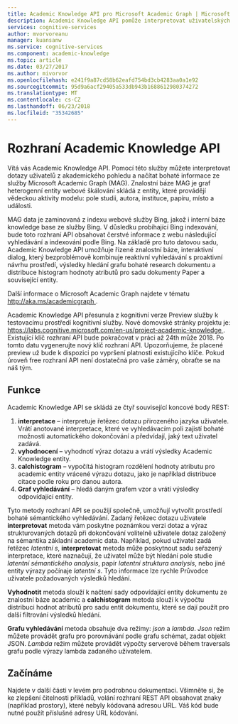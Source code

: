 ```yaml
---
title: Academic Knowledge API pro Microsoft Academic Graph | Microsoft Docs
description: Academic Knowledge API pomůže interpretovat uživatelských dotazů a načítání informací o bohaté z Academic grafu v kognitivní služby společnosti Microsoft.
services: cognitive-services
author: mvorvoreanu
manager: kuansanw
ms.service: cognitive-services
ms.component: academic-knowledge
ms.topic: article
ms.date: 03/27/2017
ms.author: mivorvor
ms.openlocfilehash: e241f9a87cd58b62eafd754bd3cb4283aa0a1e92
ms.sourcegitcommit: 95d9a6acf29405a533db943b1688612980374272
ms.translationtype: MT
ms.contentlocale: cs-CZ
ms.lasthandoff: 06/23/2018
ms.locfileid: "35342685"
---
```

# <a name="academic-knowledge-api"></a>Rozhraní Academic Knowledge API

Vítá vás Academic Knowledge API. Pomocí této služby můžete interpretovat dotazy uživatelů z akademického pohledu a načítat bohaté informace ze služby Microsoft Academic Graph (MAG). Znalostní báze MAG je graf heterogenní entity webové škálování skládá z entity, které provádějí vědeckou aktivity modelu: pole studii, autora, instituce, papíru, místo a události. 

MAG data je zaminovaná z indexu webové služby Bing, jakož i interní báze knowledge base ze služby Bing. V důsledku probíhající Bing indexování, bude toto rozhraní API obsahovat čerstvé informace z webu následující vyhledávání a indexování podle Bing. Na základě pro tuto datovou sadu, Academic Knowledge API umožňuje řízené znalostní báze, interaktivní dialog, který bezproblémově kombinuje reaktivní vyhledávání s proaktivní návrhu prostředí, výsledky hledání grafu bohaté research dokumentu a distribuce histogram hodnoty atributů pro sadu dokumenty Paper a související entity.

Další informace o Microsoft Academic Graph najdete v tématu [ http://aka.ms/academicgraph ](http://aka.ms/academicgraph).

Academic Knowledge API přesunula z kognitivní verze Preview služby k testovacímu prostředí kognitivní služby. Nové domovské stránky projektu je: [ https://labs.cognitive.microsoft.com/en-us/project-academic-knowledge ](https://labs.cognitive.microsoft.com/en-us/project-academic-knowledge). Existující klíč rozhraní API bude pokračovat v práci až 24th může 2018. Po tomto datu vygenerujte nový klíč rozhraní API. Upozorňujeme, že placené preview už bude k dispozici po vypršení platnosti existujícího klíče. Pokud úroveň free rozhraní API není dostatečná pro vaše záměry, obraťte se na náš tým. 

## <a name="features"></a>Funkce
Academic Knowledge API se skládá ze čtyř související koncové body REST:  
  1. **interpretace** – interpretuje řetězec dotazu přirozeného jazyka uživatele. Vrátí anotované interpretace, které ve vyhledávacím poli zajistí bohaté možnosti automatického dokončování a předvídají, jaký text uživatel zadává.  
  2. **vyhodnocení** – vyhodnotí výraz dotazu a vrátí výsledky Academic Knowledge entity.  
  3. **calchistogram** – vypočítá histogram rozdělení hodnoty atributu pro academic entity vrácené výrazu dotazu, jako je například distribuce citace podle roku pro danou autora.  
  4. **Graf vyhledávání** – hledá daným grafem vzor a vrátí výsledky odpovídající entity.

Tyto metody rozhraní API se použijí společně, umožňují vytvořit prostředí bohaté sémantického vyhledávání. Zadaný řetězec dotazu uživatele **interpretovat** metoda vám poskytne poznámkou verzi dotaz a výraz strukturovaných dotazů při dokončování volitelně uživatele dotaz založený na sémantika základní academic data. Například, pokud uživatel zadá řetězec *latentní s*, **interpretovat** metoda může poskytnout sadu seřazený interpretace, které naznačují, že uživatel může být hledání pole studie  *latentní sémantického analysis*, papír *latentní struktura analysis*, nebo jiné entity výrazy počínaje *latentní s*. Tyto informace lze rychle Průvodce uživatele požadovaných výsledků hledání.

**Vyhodnotit** metoda slouží k načtení sady odpovídající entity dokumentu ze znalostní báze academic a **calchistogram** metoda slouží k výpočtu distribuci hodnot atributů pro sadu entit dokumentu, které se dají použít pro další filtrování výsledků hledání.        

**Grafu vyhledávání** metoda obsahuje dva režimy: *json* a *lambda*. *Json* režim můžete provádět grafu pro porovnávání podle grafu schémat, zadat objekt JSON. *Lambda* režim můžete provádět výpočty serverové během traversals grafu podle výrazy lambda zadaného uživatelem.

## <a name="getting-started"></a>Začínáme 
Najdete v další části v levém pro podrobnou dokumentaci.  Všimněte si, že ke zlepšení čitelnosti příkladů, volání rozhraní REST API obsahovat znaky (například prostory), které nebyly kódovaná adresou URL.  Váš kód bude nutné použít příslušné adresy URL kódování.
